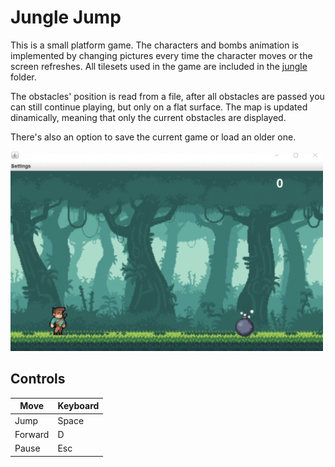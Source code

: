 # Jungle Jump

This is a small platform game. The characters and bombs animation is implemented by changing pictures every time the character moves or the screen refreshes.
All tilesets used in the game are included in the [jungle](https://github.com/nandor23/platform-game/tree/main/jungle) folder.

The obstacles' position is read from a file, after all obstacles are passed you can still continue playing, but only on a flat surface. The map is updated dinamically, meaning that only the current obstacles are displayed.

There's also an option to save the current game or load an older one.

<img src="https://github.com/nandor23/platform-game/blob/main/gif_1.gif" alt="drawing" width="500"/>



## Controls

| Move         | Keyboard  |
|--------------|-----------|
| Jump         | Space     |
| Forward      | D         |
| Pause        | Esc       |

